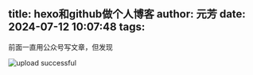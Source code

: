 title: hexo和github做个人博客
author: 元芳
date: 2024-07-12 10:07:48
tags:
---
前面一直用公众号写文章，但发现



![upload successful](\images\pasted-2.png)